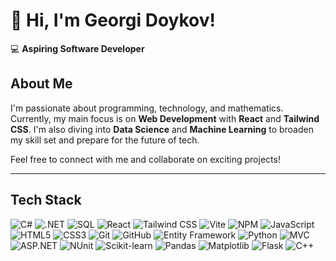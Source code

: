 # 👋 Hi, I'm Georgi Doykov!

💻 **Aspiring Software Developer**   
## About Me

I'm passionate about programming, technology, and mathematics. Currently, my main focus is on **Web Development** with **React** and **Tailwind CSS**. I'm also diving into **Data Science** and **Machine Learning** to broaden my skill set and prepare for the future of tech.

Feel free to connect with me and collaborate on exciting projects!

---

## Tech Stack
![C#](https://img.shields.io/badge/C%23-239120?style=for-the-badge&logo=c-sharp&logoColor=white&link=)
![.NET](https://img.shields.io/badge/.NET-%23239120.svg?style=for-the-badge&logo=.net&logoColor=white)
![SQL](https://img.shields.io/badge/SQL-%2300599C.svg?style=for-the-badge&logo=sqlite&logoColor=white)
![React](https://img.shields.io/badge/React-61DAFB?style=for-the-badge&logo=react&logoColor=black&link=)
![Tailwind CSS](https://img.shields.io/badge/Tailwind_CSS-06B6D4?style=for-the-badge&logo=tailwind-css&logoColor=white&link=)
![Vite](https://img.shields.io/badge/Vite-646CFF?style=for-the-badge&logo=vite&logoColor=white)
![NPM](https://img.shields.io/badge/NPM-CB3837?style=for-the-badge&logo=npm&logoColor=white)
![JavaScript](https://img.shields.io/badge/JavaScript-F7DF1E?style=for-the-badge&logo=javascript&logoColor=black&link=)
![HTML5](https://img.shields.io/badge/HTML5-E34F26?style=for-the-badge&logo=html5&logoColor=white&link=)
![CSS3](https://img.shields.io/badge/CSS3-1572B6?style=for-the-badge&logo=css3&logoColor=white&link=)
![Git](https://img.shields.io/badge/Git-%23F05032.svg?style=for-the-badge&logo=git&logoColor=white)
![GitHub](https://img.shields.io/badge/GitHub-%2312100E.svg?style=for-the-badge&logo=github&logoColor=white)
![Entity Framework](https://img.shields.io/badge/Entity_Framework-%23239120.svg?style=for-the-badge&logo=entity-framework&logoColor=white)
![Python](https://img.shields.io/badge/Python-3776AB?style=for-the-badge&logo=python&logoColor=white&link=)
![MVC](https://img.shields.io/badge/MVC-%23000000.svg?style=for-the-badge&logo=aspnet&logoColor=white)
![ASP.NET](https://img.shields.io/badge/ASP.NET-%230E4B77.svg?style=for-the-badge&logo=aspnet&logoColor=white)
![NUnit](https://img.shields.io/badge/NUnit-5C5C5C.svg?style=for-the-badge&logo=nunit&logoColor=white)
![Scikit-learn](https://img.shields.io/badge/Scikit--Learn-F7931E?style=for-the-badge&logo=scikit-learn&logoColor=white)
![Pandas](https://img.shields.io/badge/Pandas-150458?style=for-the-badge&logo=pandas&logoColor=white)
![Matplotlib](https://img.shields.io/badge/Matplotlib-3776AB?style=for-the-badge&logo=python&logoColor=white)
![Flask](https://img.shields.io/badge/Flask-%23000000.svg?style=for-the-badge&logo=flask&logoColor=white)
![C++](https://img.shields.io/badge/C%2B%2B-%2300599C.svg?style=for-the-badge&logo=c%2B%2B&logoColor=white)
